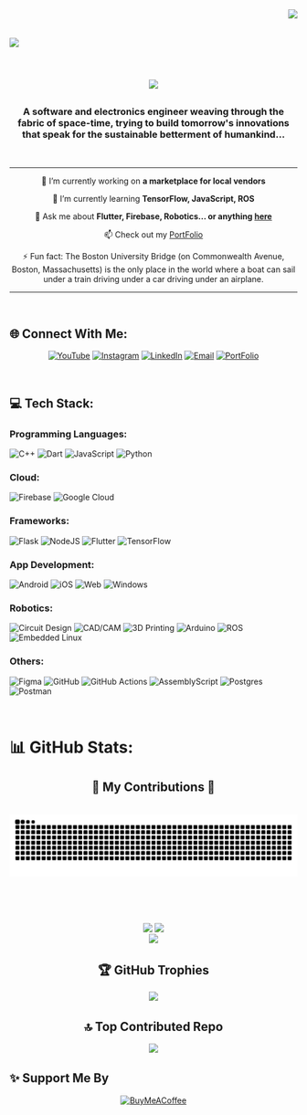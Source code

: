 <!--
**jyothish-ram/jyothish-ram** is a ✨ _special_ ✨ repository because its `README.md` (this file) appears on your GitHub profile.

Here are some ideas to get you started:

- 🔭 I’m currently working on ...
- 🌱 I’m currently learning ...
- 👯 I’m looking to collaborate on ...
- 🤔 I’m looking for help with ...
- 💬 Ask me about ...
- 📫 How to reach me: ...
- 😄 Pronouns: ...
- ⚡ Fun fact: ...

[![](https://visitcount.itsvg.in/api?id=jyothish-ram&icon=0&color=0)](https://visitcount.itsvg.in)
-->
<img align="right" src="https://visitcount.itsvg.in/api?id=jyothish-ram&icon=0&color=0" />

<h1 align="left">
    <img src="https://readme-typing-svg.herokuapp.com/?font=Righteous&size=35&center=true&vCenter=true&width=500&height=70&duration=4000&lines=Hi+There!;" />
</h1>
<h1 align="center">
    <img src="https://readme-typing-svg.herokuapp.com/?font=Righteous&size=35&center=true&vCenter=true&width=500&height=70&duration=4000&lines=I'm+Jyothish+Ram!;" />
</h1>

<h3 align="center">A software and electronics engineer weaving through the fabric of space-time, trying to build tomorrow's innovations that speak for the sustainable betterment of humankind…</h3>

<br/>
<hr/>
<div align="center">
 
 🔭 I’m currently working on **a marketplace for local vendors**
 
 🌱 I’m currently learning **TensorFlow, JavaScript, ROS**

💬 Ask me about **Flutter, Firebase, Robotics... or anything [here](https://github.com/jyothish-ram/jyothish-ram/issues)**

📫 Check out my [PortFolio](https://jyothish-ram.me)

⚡<!-- FUNFACT --> Fun fact: The Boston University Bridge (on Commonwealth Avenue, Boston, Massachusetts) is the only place in the world where a boat can sail under a train driving under a car driving under an airplane.

</div>

<hr/>
<br>

## 🌐 Connect With Me:

<div align="center">

[![YouTube](https://img.shields.io/badge/YouTube-%23FF0000.svg?style=for-the-badge&logo=YouTube&logoColor=white)](https://www.youtube.com/channel/UCDU8l7FIMFsvFGjHWgeHu3Q)
[![Instagram](https://img.shields.io/badge/Instagram-%23E4405F.svg?style=for-the-badge&logo=Instagram&logo&Color=white)](https://instagram.com/jyothish-ram) 
[![LinkedIn](https://img.shields.io/badge/LinkedIn-%230077B5.svg?style=for-the-badge&logo=linkedin&logoColor=white)](https://linkedin.com/in/jyothish-ram) 
[![Email](https://img.shields.io/badge/Gmail-D14836?&style=for-the-badge&logo=gmail&logoColor=white)](mailto:jyothishram.official@gmail.com) 
[![PortFolio](https://img.shields.io/badge/PortFolio-9B59B6.svg?style=for-the-badge&logo=biolink&logoColor=white)](https://jyothish-ram.me)

</div>

<br>

## 💻 Tech Stack:

### Programming Languages:
![C++](https://img.shields.io/badge/c++-%2300599C.svg?style=for-the-badge&logo=c%2B%2B&logoColor=white) 
![Dart](https://img.shields.io/badge/dart-%230175C2.svg?style=for-the-badge&logo=dart&logoColor=white) 
![JavaScript](https://img.shields.io/badge/javascript-%23323330.svg?style=for-the-badge&logo=javascript&logoColor=%23F7DF1E) 
![Python](https://img.shields.io/badge/python-3670A0?style=for-the-badge&logo=python&logoColor=ffdd54) 

### Cloud:
![Firebase](https://img.shields.io/badge/firebase-%23039BE5.svg?style=for-the-badge&logo=firebase) 
![Google Cloud](https://img.shields.io/badge/Google_Cloud-%234285F4.svg?style=for-the-badge&logo=google-cloud&logoColor=white) 

### Frameworks:
![Flask](https://img.shields.io/badge/flask-%23000.svg?style=for-the-badge&logo=flask&logoColor=white) 
![NodeJS](https://img.shields.io/badge/node.js-6DA55F?style=for-the-badge&logo=node.js&logoColor=white) 
![Flutter](https://img.shields.io/badge/Flutter-%2302569B.svg?style=for-the-badge&logo=Flutter&logoColor=white) 
![TensorFlow](https://img.shields.io/badge/TensorFlow-%23FF6F00.svg?style=for-the-badge&logo=TensorFlow&logoColor=white) 

### App Development:
![Android](https://img.shields.io/badge/Android-6DA55F.svg?style=for-the-badge&logo=android&logoColor=white) 
![iOS](https://img.shields.io/badge/iOS-%23000?style=for-the-badge&logo=apple&logoColor=white) 
![Web](https://img.shields.io/badge/Web-%23FF6F00.svg?style=for-the-badge&logo=htmx&logoColor=white) 
![Windows](https://img.shields.io/badge/Windows-%2302569B.svg?style=for-the-badge&logo=windows10&logoColor=white) 

### Robotics:
![Circuit Design](https://img.shields.io/badge/Circuit_Design-%23039BE5.svg?style=for-the-badge&logo=circuitverse&logoColor=white) 
![CAD/CAM](https://img.shields.io/badge/CAD_CAM-%234285F4.svg?style=for-the-badge&logo=openscad&logoColor=white) 
![3D Printing](https://img.shields.io/badge/3D_Printing-%23039BE5.svg?style=for-the-badge&logo=blueprint&logoColor=white) 
![Arduino](https://img.shields.io/badge/-Arduino-00979D?style=for-the-badge&logo=Arduino&logoColor=white)
![ROS](https://img.shields.io/badge/ROS-%23323330.svg?style=for-the-badge&logo=ros&logoColor=white)
![Embedded Linux](https://img.shields.io/badge/Embedded_Linux-%23039BE5.svg?style=for-the-badge&logo=linux&logoColor=white) 

### Others:
![Figma](https://img.shields.io/badge/figma-%23F24E1E.svg?style=for-the-badge&logo=figma&logoColor=white)
![GitHub](https://img.shields.io/badge/github-%23121011.svg?style=for-the-badge&logo=github&logoColor=white)
![GitHub Actions](https://img.shields.io/badge/github%20actions-%232671E5.svg?style=for-the-badge&logo=githubactions&logoColor=white)
![AssemblyScript](https://img.shields.io/badge/assembly%20script-%23000000.svg?style=for-the-badge&logo=assemblyscript&logoColor=white) 
![Postgres](https://img.shields.io/badge/postgres-%23316192.svg?style=for-the-badge&logo=postgresql&logoColor=white) 
![Postman](https://img.shields.io/badge/Postman-FF6C37?style=for-the-badge&logo=postman&logoColor=white)

<br>

# 📊 GitHub Stats:

<div align="center">
  <h2>🐍 My Contributions 🐍</h2>
  <br>
  <img alt="snake eating my contributions" src="https://raw.githubusercontent.com/jyothish-ram/jyothish-ram/output/github-contribution-grid-snake.svg" />
  
  <br/><br/><br/>

![](https://github-readme-stats.vercel.app/api?username=jyothish-ram&theme=dark&hide_border=true&include_all_commits=true&count_private=true)
![](https://github-readme-streak-stats.herokuapp.com/?user=jyothish-ram&theme=dark&hide_border=true) <br>
![](https://github-readme-stats.vercel.app/api/top-langs/?username=jyothish-ram&theme=dark&hide_border=true&include_all_commits=true&count_private=true&layout=compact)


<h2>🏆 GitHub Trophies</h2> 
    
![](https://github-profile-trophy.vercel.app/?username=jyothish-ram&theme=radical&no-frame=true&no-bg=true&margin-w=4)

<h2>🔝 Top Contributed Repo</h2> 
    
![](https://github-contributor-stats.vercel.app/api?username=jyothish-ram&limit=5&theme=dark&combine_all_yearly_contributions=true)

</div>


## ✨ Support Me By

<div align="center">
    
  [![BuyMeACoffee](https://img.shields.io/badge/Buy%20Me%20a%20Coffee-ffdd00?style=for-the-badge&logo=buy-me-a-coffee&logoColor=black)](https://buymeacoffee.com/jyothish.ram) 
  <!-- [![Patreon](https://img.shields.io/badge/Patreon-%23000000.svg?style=for-the-badge&logo=Patreon&logoColor=white)](https://patreon.com/jyothish.ram) -->
  
</div>
